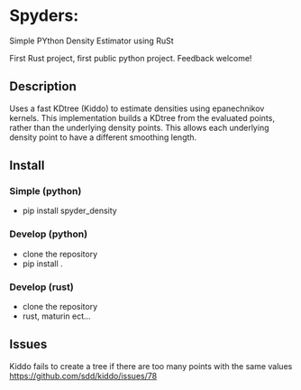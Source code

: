 # Spyders: 
Simple PYthon Density Estimator using RuSt

First Rust project, first public python project. Feedback welcome!

## Description
Uses a fast KDtree (Kiddo) to estimate densities using epanechnikov kernels. This implementation builds a KDtree from the evaluated points, rather than the underlying density points. This allows each underlying density point to have a different smoothing length.

## Install
### Simple (python)
- pip install spyder_density
### Develop (python)
- clone the repository
- pip install .
### Develop (rust)
- clone the repository
- rust, maturin ect...

## Issues
Kiddo fails to create a tree if there are too many points with the same values https://github.com/sdd/kiddo/issues/78
